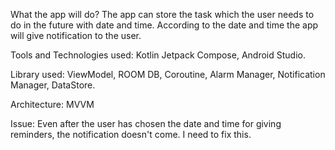 What the app will do?
The app can store the task which the user needs to do in the future with date and time. According to the date and time the app will give notification to the user.

Tools and Technologies used:
Kotlin Jetpack Compose, Android Studio.

Library used:
ViewModel, ROOM DB, Coroutine, Alarm Manager, Notification Manager, DataStore<Preferences>.

Architecture: MVVM

Issue: Even after the user has chosen the date and time for giving reminders, the notification doesn't come. I need to fix this.
